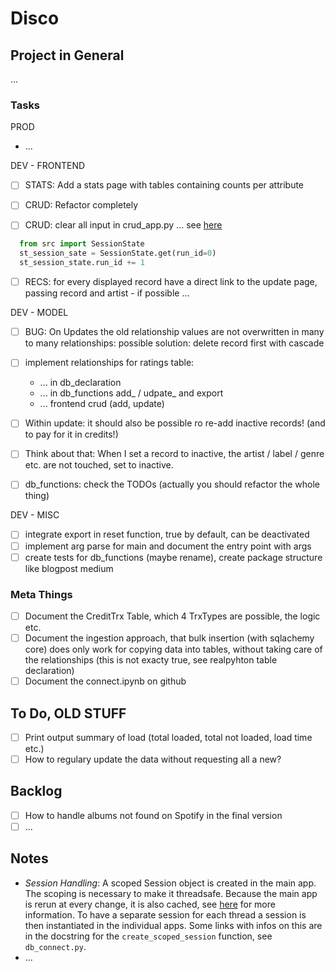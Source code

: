 # Disco

## Project in General

...

### Tasks

PROD

- ...

DEV - FRONTEND

- [ ] STATS: Add a stats page with tables containing counts per attribute

- [ ] CRUD: Refactor completely
- [ ] CRUD: clear all input in crud_app.py ... see [here](https://discuss.streamlit.io/t/reset-multiselect-to-default-values-using-a-checkbox/1941)
  
```python  
  from src import SessionState
  st_session_sate = SessionState.get(run_id=0)
  st_session_state.run_id += 1
```

- [ ] RECS: for every displayed record have a direct link to the update page, passing record and artist - if possible ...

DEV - MODEL

- [ ] BUG: On Updates the old relationship values are not overwritten in many to many relationships: possible solution: delete record first with cascade

- [ ] implement relationships for ratings table:
  - ... in db_declaration
  - ... in db_functions add_ / udpate_ and export
  - ... frontend crud (add, update)

- [ ] Within update: it should also be possible ro re-add inactive records! (and to pay for it in credits!)
- [ ] Think about that: When I set a record to inactive, the artist / label / genre etc. are not touched, set to inactive.
- [ ] db_functions: check the TODOs (actually you should refactor the whole thing)

DEV - MISC

- [ ] integrate export in reset function, true by default, can be deactivated
- [ ] implement arg parse for main and document the entry point with args
- [ ] create tests for db_functions (maybe rename), create package structure like blogpost medium

### Meta Things

- [ ] Document the CreditTrx Table, which 4 TrxTypes are possible, the logic etc.
- [ ] Document the ingestion approach, that bulk insertion (with sqlachemy core) does only work for copying data into tables, without taking care of the relationships (this is not exacty true, see realpyhton table declaration)
- [ ] Document the connect.ipynb on github

## To Do, OLD STUFF

- [ ] Print output summary of load (total loaded, total not loaded, load time etc.)
- [ ] How to regulary update the data without requesting all a new?

## Backlog

- [ ] How to handle albums not found on Spotify in the final version
- [ ] ...

## Notes

- _Session Handling_: A scoped Session object is created in the main app. The scoping is necessary to make it threadsafe. Because the main app is rerun at every change, it is also cached, see [here](https://docs.streamlit.io/en/latest/caching.html#example-1-pass-a-database-connection-around) for more information. To have a separate session for each thread a session is then instantiated in the individual apps. Some links with infos on this are in the docstring for the `create_scoped_session` function, see `db_connect.py`.
- ...
  